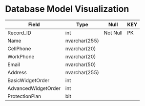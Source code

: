 # Database Model Visualization

| Field | Type | Null | KEY |
|  ---  | ---  |  ---  |  ---  |
| Record_ID | int | Not Null | PK |
| Name | nvarchar(255) |   |   |
| CellPhone | nvarchar(20) |   |   |
| WorkPhone | nvarchar(20) |   |   |
| Email | nvarchar(50) |   |   |
| Address | nvarchar(255) |   |   |
| BasicWidgetOrder | int |   |   |
| AdvancedWidgetOrder |  int  |   |   |
| ProtectionPlan | bit |   |   |